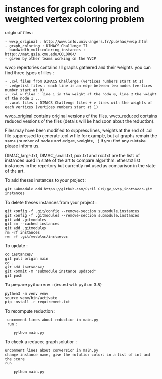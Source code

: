 # instances for graph coloring and weighted vertex coloring problem

origin of files :

    - wvcp_original : http://www.info.univ-angers.fr/pub/hao/wvcp.html
    - graph_coloring : DIMACS Challenge II
    - bandwidth_multicoloring_instances : https://mat.gsia.cmu.edu/COLOR04/
    - given by other teams working on the WVCP

wvcp repertories contains all graphs gathered and their weights, you can find three types of files :

    - .col files from DIMACS Challenge (vertices numbers start at 1)
    - .edgelist files : each line is an edge between two nodes (vertices number start at 0)
    - .col.w files : line 1 is the weight of the node 0, line 2 the weight of the node 1 ...
    - .wcol files : DIMACS Challenge files + v lines with the weights of each vertices (vertices numbers start at 1)

wvcp_original contains original versions of the files.
wvcp_reduced contains reduced versions of the files (details will be had soon about the reduction).

Files may have been modified to suppress lines, weights at the end of .col file suppressed to generate .col.w file for example, but all graphs remain the same (number of nodes and edges, weights,...) if you find any mistake please inform us.

DIMAC_large.txt, DIMAC_small.txt, pxx.txt and rxx.txt are the lists of instances used in state of the art to compare algorithm. other.txt list instances in the repertory but currently not used as comparison in the state of the art.

To add theses instances to your project :

    git submodule add https://github.com/Cyril-Grl/gc_wvcp_instances.git instances

To delete theses instances from your project :

    git config -f .git/config --remove-section submodule.instances
    git config -f .gitmodules --remove-section submodule.instances
    git add .gitmodules
    git rm --cached instances
    git add .gitmodules
    rm -rf instances
    rm -rf .git/modules/instances

To update :

    cd instances/
    git pull origin main
    cd ..
    git add instances/
    git commit -m "submodule instance updated"
    git push

To prepare python env : (tested with python 3.8)

    python3 -m venv venv
    source venv/bin/activate
    pip install -r requirement.txt

To recompute reduction :

     uncomment lines about reduction in main.py
     run :

    	python main.py

To check a reduced graph solution :

    uncomment lines about conversion in main.py
    change instance name, give the solution colors in a list of int and the score
    run :

    	python main.py
